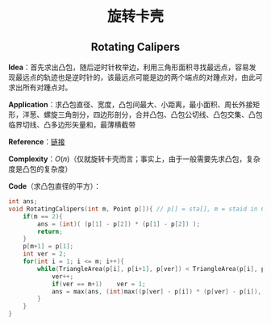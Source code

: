 <h1 style="text-align: center"> 旋转卡壳 </h1>

<h2 style="text-align: center"> Rotating Calipers </h2>



**Idea**：首先求出凸包，随后逆时针枚举边，利用三角形面积寻找最远点，容易发现最远点的轨迹也是逆时针的，该最远点可能是边的两个端点的对踵点对，由此可求出所有对踵点对。

**Application**：求凸包直径、宽度，凸包间最大、小距离，最小面积、周长外接矩形，洋葱、螺旋三角剖分，四边形剖分，合并凸包、凸包公切线、凸包交集、凸包临界切线、凸多边形矢量和，最薄横截带

**Reference**：[链接](https://blog.csdn.net/wang_heng199/article/details/74477738) 

**Complexity**：$O(n)$（仅就旋转卡壳而言；事实上，由于一般需要先求凸包，复杂度是凸包的复杂度）

**Code**（求凸包直径的平方）：

```cpp
int ans;
void RotatingCalipers(int m, Point p[]){ // p[] = sta[], m = staid in ConvexHull()
    if(m == 2){
        ans = (int)( (p[1] - p[2]) * (p[1] - p[2]) );
        return;
    }
	p[m+1] = p[1];
    int ver = 2;
    for(int i = 1; i <= m; i++){
        while(TriangleArea(p[i], p[i+1], p[ver]) < TriangleArea(p[i], p[i+1], p[ver+1])){
            ver++;
            if(ver == m+1)    ver = 1;
            ans = max(ans, (int)max((p[ver] - p[i]) * (p[ver] - p[i]), (p[ver] - p[i+1]) * (p[ver] - p[i+1])));
        }
    }
}
```


